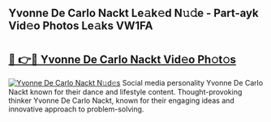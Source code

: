 ## Yvonne De Carlo Nackt Le𝚊k𝚎d N𝚞𝚍e - Part-ayk Vid𝚎o Photos Le𝚊ks VW1FA

# <h2><a href="http://fb3lqp6.evod.top/?m=Yvonne+De+Carlo+Nackt">🔗 👉🔴 Yvonne De Carlo Nackt Vid𝚎o Ph𝚘t𝚘s</a></h2>

[![Yvonne De Carlo Nackt N𝚞d𝚎s](https://i.imgur.com/8V9OHl7.gif)](http://fb3lqp6.evod.top/?m=Yvonne+De+Carlo+Nackt)
Social media personality Yvonne De Carlo Nackt known for their dance and lifestyle content. Thought-provoking thinker Yvonne De Carlo Nackt, known for their engaging ideas and innovative approach to problem-solving. 
